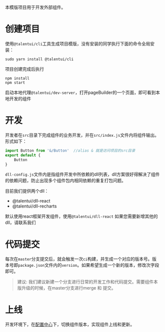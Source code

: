 本模版项目用于开发外部组件。

# 创建项目

使用`@talentui/cli`工具生成项目模版，没有安装的同学执行下面的命令全局安装：
```
sudo yarn install @talentui/cli
```
项目创建完成后执行
```
npm install 
npm start
```
启动本地代理`@talentui/dev-server`，打开pageBuilder的一个页面，即可看到本地开发的组件

# 开发

开发者在`src`目录下完成组件的业务开发，并在`src/index.js`文件内将组件输出。形式如下：
```javascript
import Button from '&/Button'  //alias & 就是访问项目的src目录
export default {
    Button
}
```

`dll-config.js`文件内是指组件开发中所依赖的dll列表，dll方案很好得解决了组件的依赖问题，防止出现多个组件包内相同依赖的重复打包问题。

目前我们提供两个dll：
* @talentui/dll-react
* @talentui/dll-recharts

默认使用react框架开发组件，使用`@talentui/dll-react`
如果您需要新增其他的dll，请联系我们

# 代码提交

每次在`master`分支提交后，就会触发一次`ci`构建，并生成一个对应的版本号。版本号即`package.json`文件内的`version`。如果希望生成一个新的版本，修改次字段即可。

> 建议: 我们建议新建一个分支进行日常的开发工作和代码提交。需要组件本版升级的时候，在master分支进行merge 和 提交。

# 上线

开发环境下，在[配置中心](dev.upaas-inc.cn)下，切换组件版本，实现组件上线和更新。